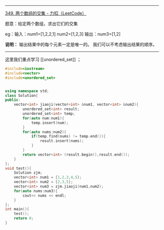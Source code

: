 ***
[349. 两个数组的交集 - 力扣（LeetCode）](https://leetcode.cn/problems/intersection-of-two-arrays/description/)

题意：给定两个数组，求出它们的交集

eg：输入：num1=[1,2,2,1]  num2=[1,2,3]  输出：num3=[1,2]

**说明：** 输出结果中的每个元素一定是唯一的。 我们可以不考虑输出结果的顺序。

---

这里我们重点学习 [[unordered_set]] ；


```c++
#include<iostream>
#include<vector>
#include<unordered_set>


using namespace std;
class Solution{
public:
    vector<int> jiaoji(vector<int> &num1, vector<int> &num2){
        unordered_set<int> result;
        unordered_set<int> temp;
        for(auto num:num1){
            temp.insert(num);
        }
        for(auto nums:num2){
            if(temp.find(nums) != temp.end()){
                result.insert(nums);
            }
        }
        return vector<int> (result.begin(),result.end());
    }
};
void test(){
    Solution zjm;
    vector<int> num1 = {1,2,3,4,5};
    vector<int> num2 = {2,3,5};
    vector<int> num3 = zjm.jiaoji(num1,num2);
    for(auto nums:num3){
        cout<< nums << endl;
    }
};
int main(){
    test();
    return 0;
}
```


